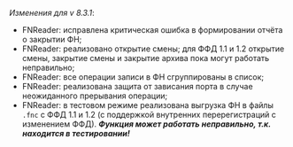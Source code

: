 _Изменения для v 8.3.1_:
- FNReader: исправлена критическая ошибка в формировании отчёта о закрытии ФН;
- FNReader: реализовано открытие смены; для ФФД 1.1 и 1.2 открытие смены, закрытие смены и закрытие архива пока могут работать неправильно;
- FNReader: все операции записи в ФН сгруппированы в список;
- FNReader: реализована защита от зависания порта в случае неожиданного прерывания операции;
- FNReader: в тестовом режиме реализована выгрузка ФН в файлы ```.fnc``` с ФФД 1.1 и 1.2 (с поддержкой внутренних перерегистраций с изменением ФФД). ***Функция может работать неправильно, т.к. находится в тестировании!***
